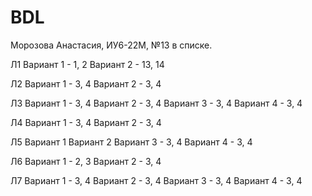 # BDL

Морозова Анастасия, ИУ6-22М, №13 в списке.

Л1
Вариант 1 - 1, 2
Вариант 2 - 13, 14

Л2
Вариант 1 - 3, 4
Вариант 2 - 3, 4

Л3
Вариант 1 - 3, 4
Вариант 2 - 3, 4
Вариант 3 - 3, 4
Вариант 4 - 3, 4

Л4
Вариант 1 - 3, 4
Вариант 2 - 3, 4

Л5
Вариант 1
Вариант 2
Вариант 3 - 3, 4
Вариант 4 - 3, 4

Л6
Вариант 1 - 2, 3
Вариант 2 - 3, 4

Л7
Вариант 1 - 3, 4
Вариант 2 - 3, 4
Вариант 3 - 3, 4
Вариант 4 - 3, 4